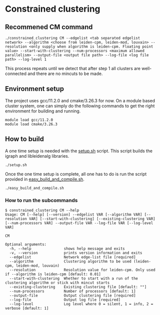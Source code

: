 # Constrained clustering


## Recommened CM command
```
./constrained_clustering CM --edgelist <tab separated edgelist network> --algorithm <choose from leiden-cpm, leiden-mod, louvain> --resolution <only supply when algorithm is leiden-cpm. Floating point value> --start-with-clustering --num-processors <maximum allowed parallelism> --output-file <output file path> --log-file <log file path> --log-level 1
```


This process repeats until we detect that after step 1 all clusters are well-connected and there are no mincuts to be made.


## Environment setup
The project uses gcc/11.2.0 and cmake/3.26.3 for now. On a module based cluster system, one can simply do the following commands to get the right environment for building and running.
```
module load gcc/11.2.0
module load cmake/3.26.3
```

## How to build
A one time setup is needed with the [setup.sh](setup.sh) script. This script builds the igraph and libleidenalg libraries.
```
./setup.sh
```

Once the one time setup is complete, all one has to do is run the script provided in [easy_build_and_compile.sh](easy_build_and_compile.sh).
```
./easy_build_and_compile.sh
```

### How to run the subcommands
```
$ constrained_clustering CM --help
Usage: CM [--help] [--version] --edgelist VAR [--algorithm VAR] [--resolution VAR] [--start-with-clustering] [--existing-clustering VAR] [--num-processors VAR] --output-file VAR --log-file VAR [--log-level VAR]

CM

Optional arguments:
  -h, --help               shows help message and exits
  -v, --version            prints version information and exits
  --edgelist               Network edge-list file [required]
  --algorithm              Clustering algorithm to be used (leiden-cpm, leiden-mod, louvain)
  --resolution             Resolution value for leiden-cpm. Only used if --algorithm is leiden-cpm [default: 0.01]
  --start-with-clustering  Whether to start with a run of the clustering algorithm or stick with mincut starts
  --existing-clustering    Existing clustering file [default: ""]
  --num-processors         Number of processors [default: 1]
  --output-file            Output clustering file [required]
  --log-file               Output log file [required]
  --log-level              Log level where 0 = silent, 1 = info, 2 = verbose [default: 1]
```
